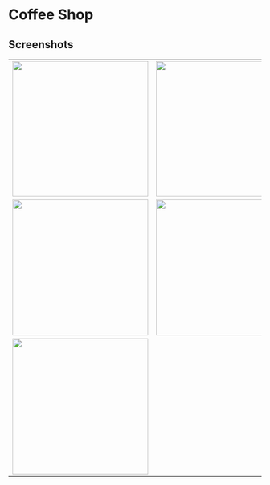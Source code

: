 
# Coffee Shop
## Screenshots

<table>
  <tr>
     <td><img src="https://user-images.githubusercontent.com/93468997/218081161-d8076012-5bc1-4ffa-a061-c44ed744f044.jpg" width=270></td>
    <td><img src="https://user-images.githubusercontent.com/93468997/218081152-0f02a5dd-a914-4257-963a-ce1df10d7e7a.jpg" width=270></td>
  </tr>
  <tr>
    <td><img src="https://user-images.githubusercontent.com/93468997/218081156-905a4208-f1ee-43e4-84b9-01f59837fa49.jpg" width=270></td>
    <td><img src="https://user-images.githubusercontent.com/93468997/218081149-e3512812-1761-4352-8129-9b3d1547a6d8.jpg" width=270></td>
  </tr>
  <tr>
      <td><img src="https://user-images.githubusercontent.com/93468997/218085354-9ed67871-2b5f-45c9-8e95-86a7f57bbfec.jpg" width=270></td>
  </tr>
 </table>
 






